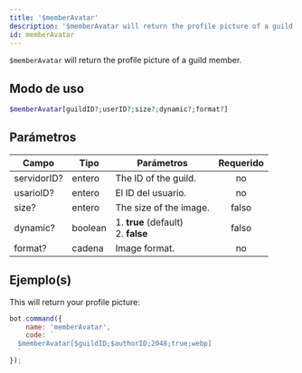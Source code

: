 ```yaml
---
title: '$memberAvatar'
description: '$memberAvatar will return the profile picture of a guild member.'
id: memberAvatar
---
```


`$memberAvatar` will return the profile picture of a guild member.

## Modo de uso

```php
$memberAvatar[guildID?;userID?;size?;dynamic?;format?]
```

## Parámetros

| Campo       | Tipo    | Parámetros                                      | Requerido |
| ----------- | ------- | ----------------------------------------------- |:---------:|
| servidorID? | entero  | The ID of the guild.                            |    no     |
| usarioID?   | entero  | El ID del usuario.                              |    no     |
| size?       | entero  | The size of the image.                          |   falso   |
| dynamic?    | boolean | 1. **true** (default) <br /> 2. **false** |   falso   |
| format?     | cadena  | Image format.                                   |    no     |

## Ejemplo(s)

This will return your profile picture:

```javascript
bot.command({
    name: 'memberAvatar',
    code: `
  $memberAvatar[$guildID;$authorID;2048;true;webp]
  `
});
```
